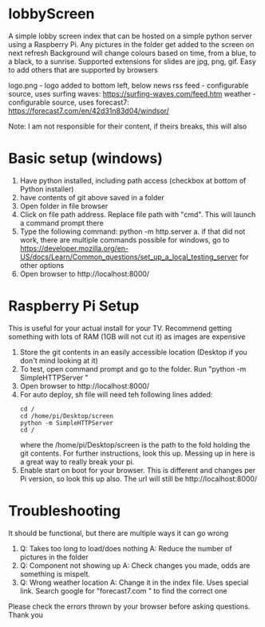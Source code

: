 # lobbyScreen
A simple lobby screen index that can be hosted on a simple python server using a Raspberry Pi. Any pictures in the folder get added to the screen on next refresh
Background will change colours based on time, from a blue, to a black, to a sunrise. 
Supported extensions for slides are jpg, png, gif. Easy to add others that are supported by browsers

logo.png - logo added to bottom left, below news
rss feed - configurable source, uses surfing waves: https://surfing-waves.com/feed.htm 
weather  - configurable source, uses forecast7: https://forecast7.com/en/42d31n83d04/windsor/

Note: I am not responsible for their content, if theirs breaks, this will also

# Basic setup (windows)
1. Have python installed, including path access (checkbox at bottom of Python installer)
2. have contents of git above saved in a folder
3. Open folder in file browser
4. Click on file path address. Replace file path with "cmd". This will launch a command prompt there
5. Type the following command: python -m http.server
    a. if that did not work, there are multiple commands possible for windows, go to https://developer.mozilla.org/en-US/docs/Learn/Common_questions/set_up_a_local_testing_server for other options
6. Open browser to http://localhost:8000/

# Raspberry Pi Setup
This is useful for your actual install for your TV. Recommend getting something with lots of RAM (1GB will not cut it) as images are expensive

1. Store the git contents in an easily accessible location (Desktop if you don't mind looking at it)
2. To test, open command prompt and go to the folder. Run "python -m SimpleHTTPServer "
3. Open browser to http://localhost:8000/
4. For auto deploy, sh file will need teh following lines added:
    ``` 
    cd /
    cd /home/pi/Desktop/screen
    python -m SimpleHTTPServer 
    cd /
    ```
    where the /home/pi/Desktop/screen is the path to the fold holding the git contents. For further instructions, look this up. Messing up in here is a great way to really break your pi. 
5. Enable start on boot for your browser. This is different and changes per Pi version, so look this up also. The url will still be http://localhost:8000/

# Troubleshooting
It should be functional, but there are multiple ways it can go wrong
1. Q: Takes too long to load/does nothing
   A: Reduce the number of pictures in the folder
2. Q: Component not showing up
   A: Check changes you made, odds are something is mispelt.
3. Q: Wrong weather location
   A: Change it in the index file. Uses special link. Search google for "forecast7.com <town name>" to find the correct one

Please check the errors thrown by your browser before asking questions.
Thank you
